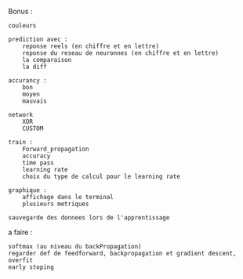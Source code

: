 Bonus :

	couleurs

	prediction avec :
		reponse reels (en chiffre et en lettre)
		reponse du reseau de neuronnes (en chiffre et en lettre)
		la comparaison
		la diff
	
	accurancy :
		bon
		moyen
		mauvais

	network
		XOR
		CUSTOM

	train :
		Forward_propagation
		accuracy
		time pass
		learning rate
		choix du type de calcul pour le learning rate

	graphique :
		affichage dans le terminal
		plusieurs metriques

	sauvegarde des donnees lors de l'apprentissage

a faire :

	softmax (au niveau du backPropagation)
	regarder def de feedforward, backpropagation et gradient descent, overfit
	early stoping



